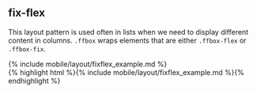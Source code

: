 <h2 class="section-subtitle">fix-flex <span class='candidate'></span></h2>
<p>
	This layout pattern is used often in lists when we need to display 
	different content in columns. <code>.ffbox</code> wraps elements that
	are either <code>.ffbox-flex</code> or <code>.ffbox-fix</code>.
</p>

<div class="doc-box">
	<div class="doc-content">
		{% include mobile/layout/fixflex_example.md %}
	</div>
</div>

<div class="j-code">
	{% highlight html %}{% include mobile/layout/fixflex_example.md %}{% endhighlight %}
</div>
